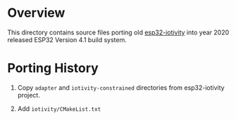 # Overview
This directory contains source files porting old [esp32-iotivity](https://github.com/espressif/esp32-iotivity.git)
into year 2020 released ESP32 Version 4.1 build system.

# Porting History
1. Copy `adapter` and `iotivity-constrained` directories from esp32-iotivity project.

2. Add `iotivity/CMakeList.txt`
